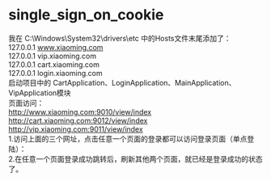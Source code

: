 # single_sign_on_cookie  
我在 C:\Windows\System32\drivers\etc 中的Hosts文件末尾添加了：  
127.0.0.1    www.xiaoming.com  
127.0.0.1    vip.xiaoming.com  
127.0.0.1    cart.xiaoming.com  
127.0.0.1    login.xiaoming.com  
启动项目中的 CartApplication、LoginApplication、MainApplication、VipApplication模块  
页面访问：  
http://www.xiaoming.com:9010/view/index  
http://cart.xiaoming.com:9012/view/index  
http://vip.xiaoming.com:9011/view/index  
1.访问上面的三个网址，点击任意一个页面的登录都可以访问登录页面（单点登陆）：    
2.在任意一个页面登录成功跳转后，刷新其他两个页面，就已经是登录成功的状态了。    
